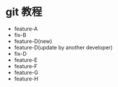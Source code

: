 # git 教程

- feature-A
- fix-B
- feature-D(new)
- feature-D(update by another developer)
- fix-D
- feature-E
- feature-F
- feature-G
- feature-H